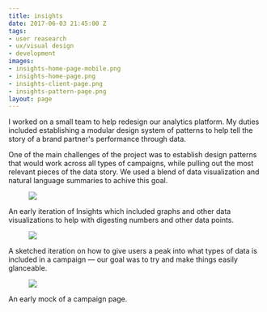 ```yaml
---
title: insights
date: 2017-06-03 21:45:00 Z
tags:
- user reasearch
- ux/visual design
- development
images:
- insights-home-page-mobile.png
- insights-home-page.png
- insights-client-page.png
- insights-pattern-page.png
layout: page
---
```


I worked on a small team to help redesign our analytics platform. My duties included establishing a modular design system of patterns to help tell the story of a brand partner's performance through data.

One of the main challenges of the project was to establish design patterns that would work across all types of campaigns, while pulling out the most relevant pieces of the data story. We used a blend of data visualization and natural language summaries to achive this goal.

<!--more-->

<figure>
  <img src="../uploads/insights-early.jpg">
</figure>

An early iteration of Insights which included graphs and other data visualizations to help with digesting numbers and other data points.

<figure>
  <img src="../uploads/insights-early-v2.jpg">
</figure>

A sketched iteration on how to give users a peak into what types of data is included in a campaign — our goal was to try and make things easily glanceable.

<figure>
  <img src="../uploads/insights-early-v3.jpg">
</figure>

An early mock of a campaign page.